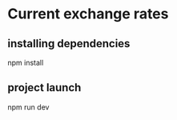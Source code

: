 # Current exchange rates

## installing dependencies

npm install


## project launch

npm run dev


